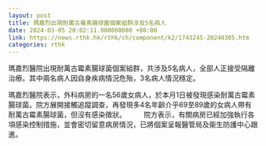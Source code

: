 ```yaml
---
layout: post
title: 瑪嘉烈出現耐萬古霉素腸球菌個案組群涉及5名病人
date: 2024-03-05 20:02:11.000000000 +08:00
link: https://news.rthk.hk/rthk/ch/component/k2/1743245-20240305.htm
categories: rthk
---
```


瑪嘉烈醫院出現耐萬古霉素腸球菌個案組群，共涉及5名病人，全部人正接受隔離治療。其中兩名病人因自身疾病情況危殆，3名病人情況穩定。

瑪嘉烈醫院表示，外科病房的一名56歲女病人，於本月1日被發現感染耐萬古霉素腸球菌。院方展開接觸追蹤調查，再發現多4名年齡介乎69至89歲的女病人帶有耐萬古霉素腸球菌，但沒有感染徵狀。
　　 
院方表示，有關病房已經加強執行各項感染控制措施，並會密切留意病房情況，已將個案呈報醫管局及衞生防護中心跟進。
